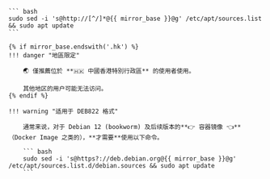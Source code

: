     ``` bash
    sudo sed -i 's@http://[^/]*@{{ mirror_base }}@g' /etc/apt/sources.list && sudo apt update
    ```

    {% if mirror_base.endswith('.hk') %}
    !!! danger "地區限定"

        🌏 僅推薦位於 **🇭🇰 中國香港特別行政區** 的使用者使用。

        其他地区的用户可能无法访问。
    {% endif %}

    !!! warning "适用于 DEB822 格式"

        通常来说，对于 Debian 12 (bookworm) 及后续版本的**👉 容器镜像 👈**（Docker Image 之类的），**才需要**使用以下命令。

        ``` bash
        sudo sed -i 's@https?://deb.debian.org@{{ mirror_base }}@g' /etc/apt/sources.list.d/debian.sources && sudo apt update
        ```
